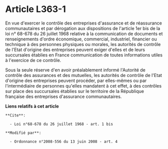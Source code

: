 # Article L363-1

En vue d'exercer le contrôle des entreprises d'assurance et de réassurance communautaires et par dérogation aux dispositions
de l'article 1er bis de la loi n° 68-678 du 26 juillet 1968 relative à la communication de documents et renseignements
d'ordre économique, commercial, industriel, financier ou technique à des personnes physiques ou morales, les autorités de
contrôle de l'Etat d'origine des entreprises peuvent exiger d'elles et de leurs succursales établies en France communication
de toutes informations utiles à l'exercice de ce contrôle. 

Sous la seule réserve d'en avoir préalablement informé l'Autorité de contrôle des assurances et des mutuelles, les autorités
de contrôle de l'Etat d'origine des entreprises peuvent procéder, par elles-mêmes ou par l'intermédiaire de personnes
qu'elles mandatent à cet effet, à des contrôles sur place des succursales établies sur le territoire de la République
française des entreprises d'assurance communautaires.

**Liens relatifs à cet article**

	**Cite**:

	  - Loi n°68-678 du 26 juillet 1968 - art. 1 bis

	**Modifié par**:

	  - Ordonnance n°2008-556 du 13 juin 2008 - art. 4
